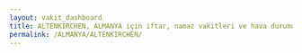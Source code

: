```yaml
---
layout: vakit_dashboard
title: ALTENKIRCHEN, ALMANYA için iftar, namaz vakitleri ve hava durumu - ilçe/eyalet seç
permalink: /ALMANYA/ALTENKIRCHEN/
---
```


<script type="text/javascript">
  var GLOBAL_COUNTRY = 'ALMANYA';
  var GLOBAL_CITY = 'ALTENKIRCHEN';
  var GLOBAL_STATE = '';
  var lat = 72;
  var lon = 21;
</script>

